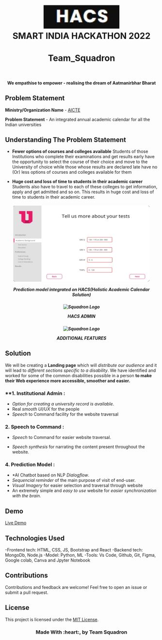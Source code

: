 
<!-- # SMART INDIA HACKATHON 2022 - TEAM_SQUADRON  -->

<h1 align="center">
	<img src="logo.jpg" alt="Squadron Logo" width="250"><br>
	SMART INDIA HACKATHON 2022

</h1>
<h1 align="center">Team_Squadron</h1>
<br>
</h1>
<h4 align="center">We empathise to empower - realising the dream of Aatmanirbhar Bharat</h4>




## Problem Statement

**Ministry/Organization Name** - <a href="https://www.aicte-india.org/">AICTE</a>  

**Problem Statement** - An integrated annual academic
calendar for all the Indian universities


## Understanding The Problem Statement

- **Fewer options of
courses and colleges
available**
Students of those
Institutions who complete
their examinations and
get results early have the
opportunity to select the
course of their choice and
move to the University of
choice while those whose
results are declared late
have no (Or) less options
of courses and colleges
available for them

- **Huge cost and loss of
time to students in
their academic career**
Students also have to
travel to each of these
colleges to get
information, apply and get
admitted and so on. This
results in huge cost and
loss of time to students
in their academic career.





<h5 align="center">
	<img src="image1.jpeg" alt="Squadron Logo" width="450" height="250"><br>
	<p>Prediction model integrated on HACS(Holistic Academic Calendar Solution)</p>
</h5>
<h5 align="center">
	<img src="image2.jpg" alt="Squadron Logo" width="450" height="250"><br>
	<p>HACS ADMIN</p>
</h5>
<h5 align="center">
	<img src="image3.jpg" alt="Squadron Logo" width="450" height="250"><br>
	<p>ADDITIONAL FEATURES</p>
</h5>

## Solution

We will be creating a **Landing page** which will *distribute our audience* and it will lead to *different sections specific to a disability*. We have identified and worked for some of the common disabilities possible in a person **to make their Web experience more accessible, smoother and easier.**

### **1. Institutional Admin :
- *Option for creating a university record is available*. 
- Real *smooth UI/UX* for the people 
- *Speech* to Command facility for the website traversal


### **2. Speech to Command :** 
- *Speech* to Command for easier website traversal.

- *Speech synthesis* for narrating the content present throughout the website.


### **4. Prediction Model :**
- *AI Chatbot based on NLP *Dialogflow*.
- *Sequencial reminder* of the main purpose of visit of end-user.
- *Visual Imagery* for easier selection and traversal through website
- An extremely simple and *easy to use* website for *easier synchronization with the brain.*                               


## Demo

[Live Demo](https://hacs-squadron.netlify.app)

## Technologies Used

-Frontend tech: HTML, CSS, JS, Bootstrap and React
-Backend tech: MongoDb, Node.js
-Model: Python, ML
-Tools: Vs Code, Github, Git, Figma, Google colab, Canva and Jpyter Notebook

## Contributions

Contributions and feedback are welcome! Feel free to open an issue or submit a pull request.

## License

This project is licensed under the [MIT License](LICENSE).


<h3 align="center">Made With :heart:, by Team Squadron</h3>












